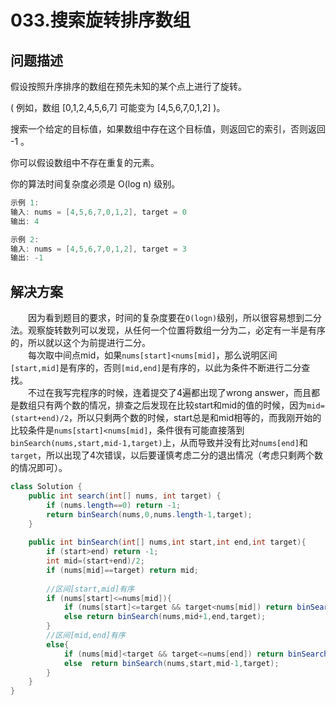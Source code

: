 # 033.搜索旋转排序数组

## 问题描述

假设按照升序排序的数组在预先未知的某个点上进行了旋转。  

( 例如，数组 [0,1,2,4,5,6,7] 可能变为 [4,5,6,7,0,1,2] )。  

搜索一个给定的目标值，如果数组中存在这个目标值，则返回它的索引，否则返回 -1 。  

你可以假设数组中不存在重复的元素。  

你的算法时间复杂度必须是 O(log n) 级别。  

```c
示例 1:
输入: nums = [4,5,6,7,0,1,2], target = 0
输出: 4

示例 2:
输入: nums = [4,5,6,7,0,1,2], target = 3
输出: -1
```

## 解决方案

&emsp;&emsp;因为看到题目的要求，时间的复杂度要在`O(logn)`级别，所以很容易想到二分法。观察旋转数列可以发现，从任何一个位置将数组一分为二，必定有一半是有序的，所以就以这个为前提进行二分。  
&emsp;&emsp;每次取中间点mid，如果`nums[start]<nums[mid]`，那么说明区间`[start,mid]`是有序的，否则`[mid,end]`是有序的，以此为条件不断进行二分查找。  
&emsp;&emsp;不过在我写完程序的时候，连着提交了4遍都出现了wrong answer，而且都是数组只有两个数的情况，排查之后发现在比较start和mid的值的时候，因为`mid=(start+end)/2`，所以只剩两个数的时候，start总是和mid相等的，而我刚开始的比较条件是`nums[start]<nums[mid]`，条件很有可能直接落到`binSearch(nums,start,mid-1,target)`上，从而导致并没有比对`nums[end]`和`target`，所以出现了4次错误，以后要谨慎考虑二分的退出情况（考虑只剩两个数的情况即可）。

```java
class Solution {
    public int search(int[] nums, int target) {
        if (nums.length==0) return -1;
        return binSearch(nums,0,nums.length-1,target);
    }
    
    public int binSearch(int[] nums,int start,int end,int target){
        if (start>end) return -1;
        int mid=(start+end)/2;
        if (nums[mid]==target) return mid;
       
        //区间[start,mid]有序
        if (nums[start]<=nums[mid]){
            if (nums[start]<=target && target<nums[mid]) return binSearch(nums,start,mid-1,target);
            else return binSearch(nums,mid+1,end,target);
        }
        //区间[mid,end]有序
        else{
            if (nums[mid]<target && target<=nums[end]) return binSearch(nums,mid+1,end,target);
            else  return binSearch(nums,start,mid-1,target);
        }
    }
}
```